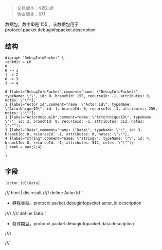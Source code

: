 # <!-- md:samp DebugInfoPacket -->

> 文档版本：r/20_u8<br/>协议版本：671

<!-- md:samp DebugInfoPacket -->数据包，数字ID是`155`。该数据包用于protocol.packet.debuginfopacket.description

## 结构

```viz
digraph "DebugInfoPacket" {
rankdir = LR
0
0 -> 1
1 -> 2
0 -> 3
3 -> 4

0 [label="DebugInfoPacket",comment="name: \"DebugInfoPacket\", typeName: \"\", id: 0, branchId: 155, recurseId: -1, attributes: 0, notes: \"\""];
1 [label="Actor Id",comment="name: \"Actor Id\", typeName: \"ActorUniqueID\", id: 1, branchId: 0, recurseId: -1, attributes: 256, notes: \"\""];
2 [label="ActorUniqueID",comment="name: \"ActorUniqueID\", typeName: \"\", id: 2, branchId: 0, recurseId: -1, attributes: 512, notes: \"\""];
3 [label="Data",comment="name: \"Data\", typeName: \"\", id: 3, branchId: 0, recurseId: -1, attributes: 0, notes: \"\""];
4 [label="string",comment="name: \"string\", typeName: \"\", id: 4, branchId: 0, recurseId: -1, attributes: 512, notes: \"\""];
{ rank = max;2;4}

}

```

## 字段

```title='DebugInfoPacket'
[actor_id][data]
```

/// html | div.result
//// define
Actor Id：[<!-- md:samp ActorUniqueID -->](../types/actoruniqueid.md)

- 特殊类型。protocol.packet.debuginfopacket.actor_id.description


////
//// define
Data：[<!-- md:samp string -->](../types/string.md)

- 特殊类型。protocol.packet.debuginfopacket.data.description


////

///


